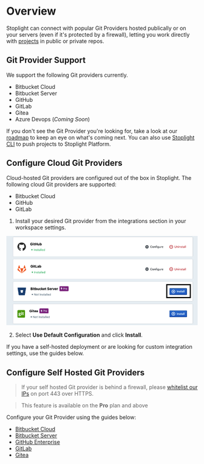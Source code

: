 # Overview

Stoplight can connect with popular Git Providers hosted publically or on your servers (even if it's protected by a firewall), letting you work directly with [projects](b.adding-projects.md) in public or private repos. 

## Git Provider Support

We support the following Git providers currently.

- Bitbucket Cloud
- Bitbucket Server
- GitHub
- GitLab
- Gitea
- Azure Devops (*Coming Soon*)

If you don't see the Git Provider you're looking for, take a look at our [roadmap](https://roadmap.stoplight.io/) to keep an eye on what's coming next. You can also use [Stoplight CLI](../g.working-with-local-projects.md) to push projects to Stoplight Platform.

## Configure Cloud Git Providers

Cloud-hosted Git providers are configured out of the box in Stoplight. The following cloud Git providers are supported:

- Bitbucket Cloud
- GitHub
- GitLab

1. Install your desired Git provider from the integrations section in your workspace settings. 

![install-integration](../../assets/images/git-integrations.png)

2. Select **Use Default Configuration** and click **Install**. 

If you have a self-hosted deployment or are looking for custom integration settings, use the guides below.

## Configure Self Hosted Git Providers

> If your self hosted Git provider is behind a firewall, please [whitelist our IPs](../e.whitelisting-ips.md) on port 443 over HTTPS. 

> This feature is available on the **Pro** plan and above

Configure your Git Provider using the guides below:

- [Bitbucket Cloud](b.bitbucket-cloud.md)
- [Bitbucket Server](c.bitbucket-server.md)
- [GitHub Enterprise](d.github-enterprise.md)
- [GitLab](e.gitlab.md)
- [Gitea](f.gitea.md)